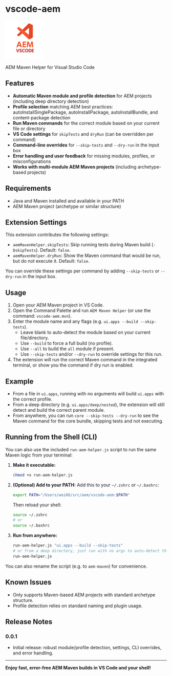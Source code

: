 # vscode-aem

<img src="images/logo.png" width="120" alt="AEM Maven Helper Logo" />

AEM Maven Helper for Visual Studio Code

## Features

- **Automatic Maven module and profile detection** for AEM projects (including deep directory detection)
- **Profile selection** matching AEM best practices: autoInstallSinglePackage, autoInstallPackage, autoInstallBundle, and content-package detection
- **Run Maven commands** for the correct module based on your current file or directory
- **VS Code settings** for `skipTests` and `dryRun` (can be overridden per command)
- **Command-line overrides** for `--skip-tests` and `--dry-run` in the input box
- **Error handling and user feedback** for missing modules, profiles, or misconfigurations
- **Works with multi-module AEM Maven projects** (including archetype-based projects)

## Requirements

- Java and Maven installed and available in your PATH
- AEM Maven project (archetype or similar structure)

## Extension Settings

This extension contributes the following settings:

- `aemMavenHelper.skipTests`: Skip running tests during Maven build (`-DskipTests`). Default: `false`.
- `aemMavenHelper.dryRun`: Show the Maven command that would be run, but do not execute it. Default: `false`.

You can override these settings per command by adding `--skip-tests` or `--dry-run` in the input box.

## Usage

1. Open your AEM Maven project in VS Code.
2. Open the Command Palette and run `AEM Maven Helper` (or use the command: `vscode-aem.mvn`).
3. Enter the module name and any flags (e.g. `ui.apps --build --skip-tests`).
   - Leave blank to auto-detect the module based on your current file/directory.
   - Use `--build` to force a full build (no profile).
   - Use `--all` to build the `all` module if present.
   - Use `--skip-tests` and/or `--dry-run` to override settings for this run.
4. The extension will run the correct Maven command in the integrated terminal, or show you the command if dry run is enabled.

## Example

- From a file in `ui.apps`, running with no arguments will build `ui.apps` with the correct profile.
- From a deep directory (e.g. `ui.apps/deep/nested`), the extension will still detect and build the correct parent module.
- From anywhere, you can run `core --skip-tests --dry-run` to see the Maven command for the core bundle, skipping tests and not executing.

## Running from the Shell (CLI)

You can also use the included `run-aem-helper.js` script to run the same Maven logic from your terminal:

1. **Make it executable:**
   ```sh
   chmod +x run-aem-helper.js
   ```
2. **(Optional) Add to your PATH:**
   Add this to your `~/.zshrc` or `~/.bashrc`:
   ```sh
   export PATH="/Users/wei66/src/aem/vscode-aem:$PATH"
   ```
   Then reload your shell:
   ```sh
   source ~/.zshrc
   # or
   source ~/.bashrc
   ```
3. **Run from anywhere:**
   ```sh
   run-aem-helper.js "ui.apps --build --skip-tests"
   # or from a deep directory, just run with no args to auto-detect the module
   run-aem-helper.js
   ```

You can also rename the script (e.g. to `aem-maven`) for convenience.

## Known Issues

- Only supports Maven-based AEM projects with standard archetype structure.
- Profile detection relies on standard naming and plugin usage.

## Release Notes

### 0.0.1
- Initial release: robust module/profile detection, settings, CLI overrides, and error handling.

---

**Enjoy fast, error-free AEM Maven builds in VS Code and your shell!**
